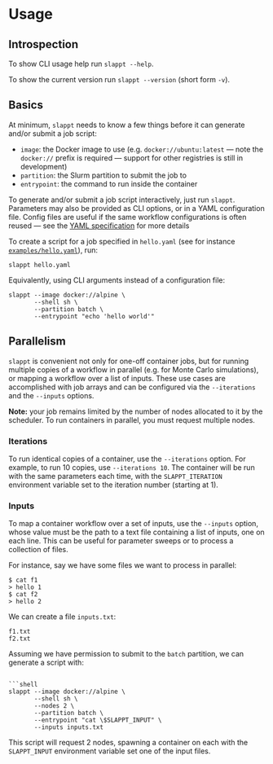 # Usage

## Introspection

To show CLI usage help run `slappt --help`.

To show the current version run `slappt --version` (short form `-v`).

## Basics

At minimum, `slappt` needs to know a few things before it can generate and/or submit a job script:

- `image`: the Docker image to use (e.g. `docker://ubuntu:latest` &mdash; note the `docker://` prefix is required &mdash; support for other registries is still in development)
- `partition`: the Slurm partition to submit the job to
- `entrypoint`: the command to run inside the container

To generate and/or submit a job script interactively, just run `slappt`. Parameters may also be provided as CLI options, or in a YAML configuration file. Config files are useful if the same workflow configurations is often reused &mdash; see the [YAML specification](spec.md) for more details

To create a script for a job specified in `hello.yaml` (see for instance [`examples/hello.yaml`](https://github.com/Computational-Plant-Science/slappt/blob/develop/examples/hello.yaml)), run:

```shell
slappt hello.yaml
```

Equivalently, using CLI arguments instead of a configuration file:

```shell
slappt --image docker://alpine \
       --shell sh \
       --partition batch \
       --entrypoint "echo 'hello world'"
```

## Parallelism

`slappt` is convenient not only for one-off container jobs, but for running multiple copies of a workflow in parallel (e.g. for Monte Carlo simulations), or mapping a workflow over a list of inputs. These use cases are accomplished with job arrays and can be configured via the `--iterations` and the `--inputs` options.

**Note:** your job remains limited by the number of nodes allocated to it by the scheduler. To run containers in parallel, you must request multiple nodes.

<!--
By default, `slappt` uses Slurm [job arrays](https://slurm.schedmd.com/job_array.html) to submit containers in parallel. An alternative mechanism is the [TACC `launcher`](https://github.com/TACC/launcher).

To use the `launcher` instead of job arrays, add the `--parallelism launcher` option. This option is required on some TACC systems (e.g. [Stampede2](https://www.tacc.utexas.edu/systems/stampede2)) where job arrays are not available.
-->

### Iterations

To run identical copies of a container, use the `--iterations` option. For example, to run 10 copies, use `--iterations 10`. The container will be run with the same parameters each time, with the `SLAPPT_ITERATION` environment variable set to the iteration number (starting at 1).

### Inputs

To map a container workflow over a set of inputs, use the `--inputs` option, whose value must be the path to a text file containing a list of inputs, one on each line. This can be useful for parameter sweeps or to process a collection of files.

For instance, say we have some files we want to process in parallel:

```shell
$ cat f1
> hello 1
$ cat f2
> hello 2
```

We can create a file `inputs.txt`:

```text
f1.txt
f2.txt
```

Assuming we have permission to submit to the `batch` partition, we can generate a script with:

```shell

```shell
slappt --image docker://alpine \
       --shell sh \
       --nodes 2 \
       --partition batch \
       --entrypoint "cat \$SLAPPT_INPUT" \
       --inputs inputs.txt
```

This script will request 2 nodes, spawning a container on each with the `SLAPPT_INPUT` environment variable set one of the input files.
